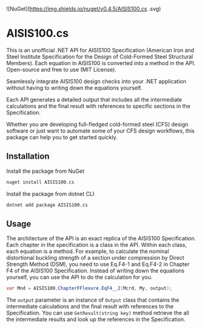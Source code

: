 ![NuGet](https://img.shields.io/nuget/v0.4.5/AISIS100.cs .svg)

# AISIS100.cs

This is an unofficial .NET API for AISIS100 Specification (American Iron and Steel Institute Specification for the Design of Cold-Formed Steel Structural Members).
Each equation in AISIS100 is converted into a method in the API. Open-source and free to use (MIT License).

Seamlessly integrate AISIS100 design checks into your .NET application without having to writing down the equations yourself.

Each API generates a detailed output that includes all the intermediate calculations and the final result with references to specific sections in the Specification.

Whether you are developing full-fledged cold-formed steel (CFS) design software or just want to automate some of your CFS design workflows, this package can help you to get started quickly.

## Installation
Install the package from NuGet
```bash
nuget install AISIS100.cs
```

Install the package from dotnet CLI
```bash
dotnet add package AISIS100.cs
```

## Usage
The architecture of the API is an exact replica of the AISIS100 Specification.
Each chapter in the specification is a class in the API. 
Within each class, each equation is a method.
For example, to calculate the nominal distortional buckling strength of a section under compression by Direct Strength Method (DSM), 
you need to use Eq.F4-1 and Eq.F4-2 in Chapter F4 of the AISIS100 Specification.
Instead of writing down the equations yourself, you can use the API to do the calculation for you.

```csharp
var Mnd = AISIS100.ChapterFFlexure.EqF4__2(Mcrd, My, output);
```

The `output` parameter is an instance of `Output` class that contains the intermediate calculations and the final result with references to the Specification.
You can use `GetResult(string key)` method retrieve the all the intermediate results and look up the references in the Specification.
